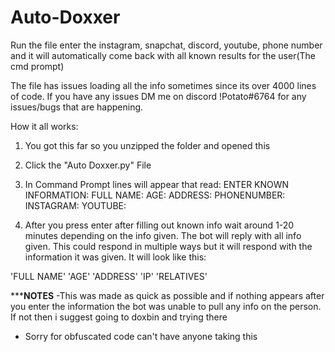 # Auto-Doxxer
Run the file enter the instagram, snapchat, discord, youtube, phone number and it will automatically come back with all known results for the user(The cmd prompt)

The file has issues loading all the info sometimes since its over 4000 lines of code. If you have any issues DM me on discord !Potato#6764 for any issues/bugs that are happening.

How it all works:

1. You got this far so you unzipped the folder and opened this

2. Click the "Auto Doxxer.py" File

3. In Command Prompt lines will appear that read:
ENTER KNOWN INFORMATION:
FULL NAME:
AGE:
ADDRESS:
PHONENUMBER:
INSTAGRAM:
YOUTUBE:

4. After you press enter after filling out known info wait around 1-20 minutes depending on the info given. The bot will reply with all info given. This could respond in multiple ways but it will respond with the information it was given.
It will look like this:

'FULL NAME'
'AGE'
'ADDRESS'
'IP'
'RELATIVES'

***********NOTES********
-This was made as quick as possible and if nothing appears after you enter the information the bot was unable to pull any info on the person. If not then i suggest going to doxbin and trying there

- Sorry for obfuscated code can't have anyone taking this